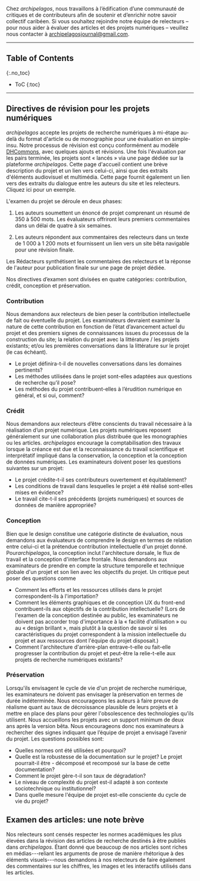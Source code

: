 Chez *archipelagos*, nous travaillons à l’édification d’une communauté de critiques et de contributeurs afin de soutenir et d’enrichir notre savoir collectif caribéen. Si vous souhaitez rejoindre notre équipe de relecteurs – pour nous aider à évaluer des articles et des projets numériques – veuillez nous contacter à archipelagosjournal@gmail.com.

---

## Table of Contents
{:.no_toc}

* ToC
{:toc}

---

## Directives de révision pour les projets numériques

*archipelagos* accepte les projets de recherche numériques à mi-étape au-delà du format d'article ou de monographie pour une évaluation en simple-insu. Notre processus de révision est conçu conformément au modèle [DHCommons](http://dhcommons.org/journal/submission-guidelines), avec quelques ajouts et révisions. Une fois l'évaluation par les pairs terminée, les projets sont « lancés » via une page dédiée sur la plateforme *archipelagos*. Cette page d'accueil contient une brève description du projet et un lien vers celui-ci, ainsi que des extraits d'éléments audiovisuel et multimédia. Cette page fournit également un lien vers des extraits du dialogue entre les auteurs du site et les relecteurs. Cliquez ici pour un exemple.

L'examen du projet se déroule en deux phases:

1. Les auteurs soumettent un énoncé de projet comprenant un résumé de 350 à 500 mots. Les évaluateurs offriront leurs premiers commentaires dans un délai de quatre à six semaines.

2. Les auteurs répondent aux commentaires des relecteurs dans un texte de 1 000 à 1 200 mots et fournissent un lien vers un site bêta navigable pour une révision finale.

Les Rédacteurs synthétisent les commentaires des relecteurs et la réponse de l'auteur pour publication finale sur une page de projet dédiée.

Nos directives d’examen sont divisées en quatre catégories: contribution, crédit, conception et préservation.

### Contribution

Nous demandons aux relecteurs de bien peser la contribution intellectuelle de fait ou éventuelle du projet. Les examinateurs devraient examiner la nature de cette contribution en fonction de l’état d’avancement actuel du projet et des premiers signes de connaissances issues du processus de la construction du site; la relation du projet avec la littérature / les projets existants; et/ou les premières conversations dans la littérature sur le projet (le cas échéant).

- Le projet définira-t-il de nouvelles conversations dans les domaines pertinents?
- Les méthodes utilisées dans le projet sont-elles adaptées aux questions de recherche qu’il pose?
- Les méthodes du projet contribuent-elles à l’érudition numérique en général, et si oui, comment?

### Crédit

Nous demandons aux relecteurs d’être conscients du travail nécessaire à la réalisation d’un projet numérique. Les projets numériques reposent généralement sur une collaboration plus distribuée que les monographies ou les articles. *archipelagos* encourage la comptabilisation des travaux lorsque la créance est due et la reconnaissance du travail scientifique et interprétatif impliqué dans la conservation, la conception et la conception de données numériques. Les examinateurs doivent poser les questions suivantes sur un projet:

- Le projet crédite-t-il ses contributeurs ouvertement et équitablement?
- Les conditions de travail dans lesquelles le projet a été réalisé sont-elles mises en évidence?
- Le travail cite-t-il ses précédents (projets numériques) et sources de données de manière appropriée?

### Conception

Bien que le design constitue une catégorie distincte de évaluation, nous demandons aux évaluateurs de comprendre le design en termes de relation entre celui-ci et la prétendue contribution intellectuelle d'un projet donné. Pour*archipelagos*, la conception inclut l'architecture dorsale, le flux de travail et la conception d'interface frontale. Nous demandons aux examinateurs de prendre en compte la structure temporelle et technique globale d'un projet et son lien avec les objectifs du projet. Un critique peut poser des questions comme

- Comment les efforts et les ressources utilisés dans le projet correspondent-ils à l'importation?
- Comment les éléments graphiques et de conception UX du front-end contribuent-ils aux objectifs de la contribution intellectuelle? (Lors de l'examen de la conception destinée au public, les examinateurs ne doivent pas accorder trop d'importance à la « facilité d'utilisation » ou au « design brillant », mais plutôt à la question de savoir si les caractéristiques du projet correspondent à la mission intellectuelle du projet et aux ressources dont l'équipe du projet disposait.)
- Comment l'architecture d'arrière-plan entrave-t-elle ou fait-elle progresser la contribution du projet et peut-être la relie-t-elle aux projets de recherche numériques existants?

### Préservation

Lorsqu'ils envisagent le cycle de vie d'un projet de recherche numérique, les examinateurs ne doivent pas envisager la préservation en termes de durée indéterminée. Nous encourageons les auteurs à faire preuve de réalisme quant au taux de décroissance plausible de leurs projets et à mettre en place des plans pour gérer l'obsolescence des technologies qu'ils utilisent. Nous accueillons les projets avec un support minimum de deux ans après la version bêta. Nous encourageons donc nos examinateurs à rechercher des signes indiquant que l’équipe de projet a envisagé l’avenir du projet. Les questions possibles sont:

- Quelles normes ont été utilisées et pourquoi?
- Quelle est la robustesse de la documentation sur le projet? Le projet pourrait-il être - décomposé et recomposé sur la base de cette documentation?
- Comment le projet gère-t-il son taux de dégradation?
- Le niveau de complexité du projet est-il adapté à son contexte sociotechnique ou institutionnel?
- Dans quelle mesure l'équipe de projet est-elle consciente du cycle de vie du projet?

## Examen des articles: une note brève

Nos relecteurs sont censés respecter les normes académiques les plus élevées dans la révision des articles de recherche destinés à être publiés dans *archipelagos*. Étant donné que beaucoup de nos articles sont riches en médias---reliant les arguments de prose de manière rhétorique à des éléments visuels---nous demandons à nos relecteurs de faire également des commentaires sur les chiffres, les images et les interactifs utilisés dans les articles.
